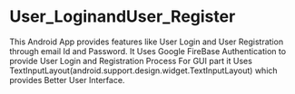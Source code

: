 # User_LoginandUser_Register
This Android App provides features like User Login and User Registration through email Id and Password.
It Uses Google FireBase Authentication to provide User Login and Registration Process
For GUI part it Uses TextInputLayout(android.support.design.widget.TextInputLayout) which provides Better User Interface.

